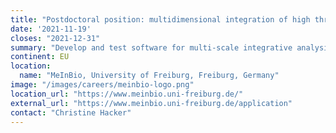 ```yaml
---
title: "Postdoctoral position: multidimensional integration of high throughput sequencing data "
date: '2021-11-19'
closes: "2021-12-31"
summary: "Develop and test software for multi-scale integrative analysis of various high-throughput  data  sources  (e.g.  ChIP-seq,  ATAC-seq,  single-cell  RNA-seq,  iCLIP, metabolomics)."
continent: EU
location:
  name: "MeInBio, University of Freiburg, Freiburg, Germany"
image: "/images/careers/meinbio-logo.png"
location_url: "https://www.meinbio.uni-freiburg.de/"
external_url: "https://www.meinbio.uni-freiburg.de/application"
contact: "Christine Hacker"
---
```

